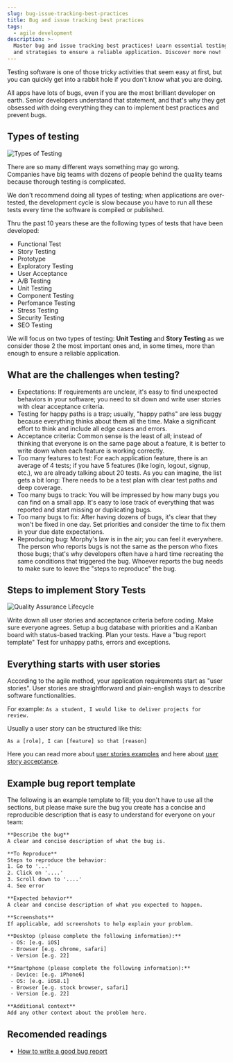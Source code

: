 ```yaml
---
slug: bug-issue-tracking-best-practices
title: Bug and issue tracking best practices
tags:
  - agile development
description: >-
  Master bug and issue tracking best practices! Learn essential testing types
  and strategies to ensure a reliable application. Discover more now!
---
```

Testing software is one of those tricky activities that seem easy at first, but you can quickly get into a rabbit hole if you don't know what you are doing.

All apps have lots of bugs, even if you are the most brilliant developer on earth. Senior developers understand that statement, and that's why they get obsessed with doing everything they can to implement best practices and prevent bugs.

## Types of testing

![Types of Testing](https://github.com/breatheco-de/content/blob/master/src/content/lesson/../../assets/images/types-of-testing.png?raw=true)

There are so many different ways something may go wrong.  
Companies have big teams with dozens of people behind the quality teams because thorough testing is complicated. 

We don't recommend doing all types of testing; when applications are over-tested, the development cycle is slow because you have to run all these tests every time the software is compiled or published.

Thru the past 10 years these are the following types of tests that have been developed:

- Functional Test
- Story Testing
- Prototype
- Exploratory Testing
- User Acceptance
- A/B Testing
- Unit Testing
- Component Testing
- Perfomance Testing
- Stress Testing
- Security Testing
- SEO Testing

We will focus on two types of testing: **Unit Testing** and **Story Testing** as we consider those 2 the most important ones and, in some times, more than enough to ensure a reliable application.

## What are the challenges when testing?

- Expectations: If requirements are unclear, it's easy to find unexpected behaviors in your software; you need to sit down and write user stories with clear acceptance criteria.
- Testing for happy paths is a trap; usually, "happy paths" are less buggy because everything thinks about them all the time. Make a significant effort to think and include all edge cases and errors.
- Acceptance criteria: Common sense is the least of all; instead of thinking that everyone is on the same page about a feature, it is better to write down when each feature is working correctly.
- Too many features to test: For each application feature, there is an average of 4 tests; if you have 5 features (like login, logout, signup, etc.), we are already talking about 20 tests. As you can imagine, the list gets a bit long: There needs to be a test plan with clear test paths and deep coverage.
- Too many bugs to track: You will be impressed by how many bugs you can find on a small app. It's easy to lose track of everything that was reported and start missing or duplicating bugs.
- Too many bugs to fix: After having dozens of bugs, it's clear that they won't be fixed in one day. Set priorities and consider the time to fix them in your due date expectations.
- Reproducing bug: Morphy's law is in the air; you can feel it everywhere. The person who reports bugs is not the same as the person who fixes those bugs; that's why developers often have a hard time recreating the same conditions that triggered the bug. Whoever reports the bug needs to make sure to leave the "steps to reproduce" the bug.

## Steps to implement Story Tests

![Quality Assurance Lifecycle](https://storage.googleapis.com/breathecode-asset-images/e71efaba3bf6f66502bf08e8c1c0c4e244b421afbb748b6d91ac31f9338389ab.png?raw=true)

Write down all user stories and acceptance criteria before coding.
Make sure everyone agrees.
Setup a bug database with priorities and a Kanban board with status-based tracking.
Plan your tests.
Have a "bug report template"
Test for unhappy paths, errors and exceptions.

## Everything starts with user stories

According to the agile method, your application requirements start as "user stories". User stories are straightforward and plain-english ways to describe software functionalities.

For example: `As a student, I would like to deliver projects for review.`

Usually a user story can be structured like this:

```
As a [role], I can [feature] so that [reason]
```

Here you can read more about [user stories examples](https://content.breatheco.de/en/lesson/user-stories-examples) and here about [user story acceptance](https://www.softwaretestinghelp.com/user-story-acceptance-criteria/).

## Example bug report template

The following is an example template to fill; you don't have to use all the sections, but please make sure the bug you create has a concise and reproducible description that is easy to understand for everyone on your team:

```txt
**Describe the bug**
A clear and concise description of what the bug is.

**To Reproduce**
Steps to reproduce the behavior:
1. Go to '...'
2. Click on '....'
3. Scroll down to '....'
4. See error

**Expected behavior**
A clear and concise description of what you expected to happen.

**Screenshots**
If applicable, add screenshots to help explain your problem.

**Desktop (please complete the following information):**
 - OS: [e.g. iOS]
 - Browser [e.g. chrome, safari]
 - Version [e.g. 22]

**Smartphone (please complete the following information):**
 - Device: [e.g. iPhone6]
 - OS: [e.g. iOS8.1]
 - Browser [e.g. stock browser, safari]
 - Version [e.g. 22]

**Additional context**
Add any other context about the problem here.
```

## Recomended readings

- [How to write a good bug report](https://www.softwaretestinghelp.com/how-to-write-good-bug-report/)
